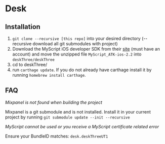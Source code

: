 
# Desk

## Installation


1. `git clone --recursive [this repo]` into your desired directory (--recursive download all git submodules with project)
2. Download the MyScript iOS developer SDK from their [site](https://developer.myscript.com/) (must have an account) and move the unzipped file `MyScript_ATK-ios-2.2` into `deskThree/deskThree`
3. cd to deskThree/
4. run `carthage update`. If you do not already have carthage install it by running `homebrew install carthage`.


## FAQ


*Mixpanel is not found when building the project*

Mixpanel is a git submodule and is not installed. Install it in your current project by running `git submodule update --init --recursive`

*MyScript cannot be used or you receive a MyScript certificate related error*

Ensure your BundleID matches: `desk.deskThreeUT1`

